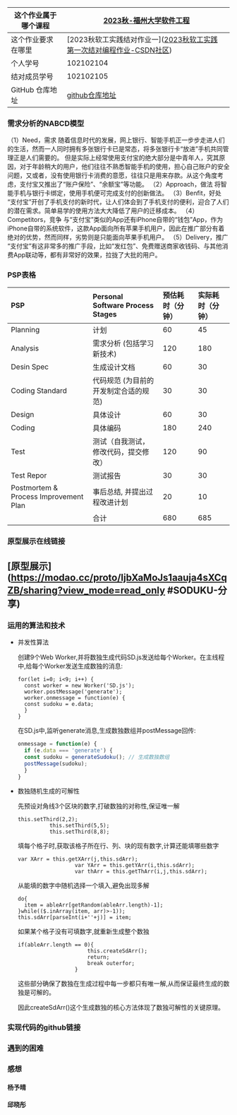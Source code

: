 | 这个作业属于哪个课程 | [2023秋-福州大学软件工程](https://bbs.csdn.net/forums/fzusdn-0831) |
| -------------------- | ------------------------------------------------------------ |
| 这个作业要求在哪里   | [2023秋软工实践结对作业一]([2023秋软工实践 第一次结对编程作业-CSDN社区](https://bbs.csdn.net/topics/617255492)) |
| 个人学号             | 102102104                                                    |
| 结对成员学号         | 102102105                                                    |
| GitHub 仓库地址      | [github仓库地址]()                                           |



### 需求分析的NABCD模型

（1）Need，需求
    随着信息时代的发展，网上银行、智能手机正一步步走进人们的生活，然而一人同时拥有多张银行卡已是常态，将多张银行卡“放进”手机共同管理正是人们需要的。
    但是实际上经常使用支付宝的绝大部分是中青年人，究其原因，对于年龄稍大的用户，他们往往不熟悉智能手机的使用，担心自己账户的安全问题，又或者，没有使用银行卡消费的意愿，往往只是用来存款。从这个角度考虑，支付宝又推出了“账户保险”、“余额宝”等功能。
（2）Approach，做法
    将智能手机与银行卡绑定，使用手机便可完成支付的创新做法。
（3）Benfit，好处
    “支付宝”开创了手机支付的新时代，让人们体会到了手机支付的便利，迎合了人们的潜在需求。简单易学的使用方法大大降低了用户的迁移成本。
（4）Competitors，竞争
    与“支付宝”类似的App还有iPhone自带的“钱包”App，作为iPhone自带的系统软件，这款App面向所有苹果手机用户，因此在推广部分有着绝对的优势，然而同样，劣势则是只能面向苹果手机用户。
（5）Delivery，推广
    “支付宝”有这非常多的推广手段，比如“发红包”、免费赠送商家收钱码、与其他消费App联动等，都有非常好的效果，拉拢了大批的用户。

### PSP表格

| **PSP**                               | **Personal Software Process Stages**  | **预估耗时（分钟）** | **实际耗时（分钟）** |
| :------------------------------------ | :------------------------------------ | :------------------- | :------------------- |
| Planning                              | 计划                                  | 60                   | 45                   |
| Analysis                              | 需求分析 (包括学习新技术)             | 120                  | 180                  |
| Desin Spec                            | 生成设计文档                          | 60                   | 30                   |
| Coding Standard                       | 代码规范 (为目前的开发制定合适的规范) | 30                   | 30                   |
| Design                                | 具体设计                              | 60                   | 30                   |
| Coding                                | 具体编码                              | 180                  | 240                  |
| Test                                  | 测试（自我测试，修改代码，提交修改）  | 120                  | 90                   |
| Test Repor                            | 测试报告                              | 30                   | 30                   |
| Postmortem & Process Improvement Plan | 事后总结, 并提出过程改进计划          | 20                   | 10                   |
|                                       | 合计                                  | 680                  | 685                  |

### 原型展示在线链接

## [原型展示](https://modao.cc/proto/IjbXaMoJs1aauja4sXCqZB/sharing?view_mode=read_only #SODUKU-分享)

### 运用的算法和技术

- 并发性算法

  创建9个Web Worker,并将数独生成代码SD.js发送给每个Worker。在主线程中,给每个Worker发送生成数独的消息:

  ```
  for(let i=0; i<9; i++) {
    const worker = new Worker('SD.js');
    worker.postMessage('generate');
    worker.onmessage = function(e) {
    const sudoku = e.data; 
    }
  }
  ```

  在SD.js中,监听generate消息,生成数独数组并postMessage回传:

  ```js
  onmessage = function(e) {
    if (e.data === 'generate') {
    const sudoku = generateSudoku(); // 生成数独数组
    postMessage(sudoku); 
    }
  }
  ```

- 数独随机生成的可解性

  先预设对角线3个区块的数字,打破数独的对称性,保证唯一解

  ```
  this.setThird(2,2);
  			this.setThird(5,5);
  			this.setThird(8,8);
  ```

  填每个格子时,获取该格子所在行、列、块的现有数字,计算还能填哪些数字

  ```
  var XArr = this.getXArr(j,this.sdArr);
  					var YArr = this.getYArr(i,this.sdArr);
  					var thArr = this.getThArr(i,j,this.sdArr);
  ```

  从能填的数字中随机选择一个填入,避免出现多解

  ```
  do{
  	item = ableArr[getRandom(ableArr.length)-1];
  }while(($.inArray(item, arr)>-1));
  this.sdArr[parseInt(i+''+j)] = item;
  ```

  如果某个格子没有可填数字,就重新生成整个数独

  ```
  if(ableArr.length == 0){
  						this.createSdArr();
  						return;
  						break outerfor;
  					}
  ```

  这些部分确保了数独在生成过程中每一步都只有唯一解,从而保证最终生成的数独是可解的。

  因此createSdArr()这个生成数独的核心方法体现了数独可解性的关键原理。

### 实现代码的github链接

### 遇到的困难

### 感想

#### 杨予晴

#### 邱晓彤



